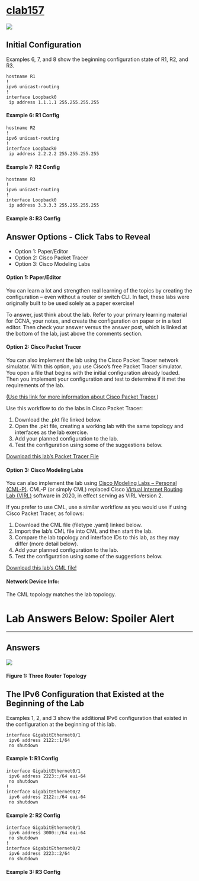 # [clab157](https://www.certskills.com/clab157/)

![](../images/clab157_img1.svg)

## Initial Configuration

Examples 6, 7, and 8 show the beginning configuration state of R1, R2, and R3.

    hostname R1
    !
    ipv6 unicast-routing
    !
    interface Loopback0
     ip address 1.1.1.1 255.255.255.255

#### Example 6: R1 Config

    hostname R2
    !
    ipv6 unicast-routing
    !
    interface Loopback0
     ip address 2.2.2.2 255.255.255.255

#### Example 7: R2 Config

    hostname R3
    !
    ipv6 unicast-routing
    !
    interface Loopback0
     ip address 3.3.3.3 255.255.255.255

#### Example 8: R3 Config

## Answer Options - Click Tabs to Reveal

- Option 1: Paper/Editor
- Option 2: Cisco Packet Tracer
- Option 3: Cisco Modeling Labs

#### Option 1: Paper/Editor

You can learn a lot and strengthen real learning of the topics by creating the configuration – even without a router or switch CLI. In fact, these labs were originally built to be used solely as a paper exercise!

To answer, just think about the lab. Refer to your primary learning material for CCNA, your notes, and create the configuration on paper or in a text editor. Then check your answer versus the answer post, which is linked at the bottom of the lab, just above the comments section.

#### Option 2: Cisco Packet Tracer

You can also implement the lab using the Cisco Packet Tracer network simulator. With this option, you use Cisco’s free Packet Tracer simulator. You open a file that begins with the initial configuration already loaded. Then you implement your configuration and test to determine if it met the requirements of the lab.

[(Use this link for more information about Cisco Packet Tracer.](https://www.certskills.com/packettracer))

Use this workflow to do the labs in Cisco Packet Tracer:

1. Download the .pkt file linked below.
2. Open the .pkt file, creating a working lab with the same topology and interfaces as the lab exercise.
3. Add your planned configuration to the lab.
4. Test the configuration using some of the suggestions below.

[Download this lab’s Packet Tracer File](https://files.certskills.com/virl/clab157.pkt)

#### Option 3: Cisco Modeling Labs

You can also implement the lab using [Cisco Modeling Labs – Personal (CML-P)](https://developer.cisco.com/modeling-labs/). CML-P (or simply CML) replaced Cisco [Virtual Internet Routing Lab (VIRL)](https://virl.cisco.com/) software in 2020, in effect serving as VIRL Version 2.

If you prefer to use CML, use a similar workflow as you would use if using Cisco Packet Tracer, as follows:

1. Download the CML file (filetype .yaml) linked below.
2. Import the lab’s CML file into CML and then start the lab.
3. Compare the lab topology and interface IDs to this lab, as they may differ (more detail below).
4. Add your planned configuration to the lab.
5. Test the configuration using some of the suggestions below.

[Download this lab’s CML file!](https://files.certskills.com/virl/clab157.yaml)

#### Network Device Info:

The CML topology matches the lab topology.

# Lab Answers Below: Spoiler Alert

---

## Answers

#### ![](../images/clab157_img1.svg)

#### Figure 1: Three Router Topology

## The IPv6 Configuration that Existed at the Beginning of the Lab

Examples 1, 2, and 3 show the additional IPv6 configuration that existed in the configuration at the beginning of this lab.

    interface GigabitEthernet0/1
     ipv6 address 2122::1/64
     no shutdown

#### Example 1: R1 Config

    interface GigabitEthernet0/1
     ipv6 address 2223::/64 eui-64
     no shutdown
    !
    interface GigabitEthernet0/2
     ipv6 address 2122::/64 eui-64
     no shutdown

#### Example 2: R2 Config

    interface GigabitEthernet0/1
     ipv6 address 3000::/64 eui-64
     no shutdown
    !
    interface GigabitEthernet0/2
     ipv6 address 2223::2/64
     no shutdown

#### Example 3: R3 Config
